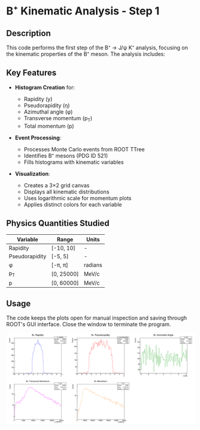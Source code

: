 # B⁺ Kinematic Analysis - Step 1

## Description
This code performs the first step of the B⁺ → J/ψ K⁺ analysis, focusing on the kinematic properties of the B⁺ meson. The analysis includes:

## Key Features
- **Histogram Creation** for:
  - Rapidity (y)
  - Pseudorapidity (η)
  - Azimuthal angle (φ)
  - Transverse momentum (p<sub>T</sub>)
  - Total momentum (p)

- **Event Processing**:
  - Processes Monte Carlo events from ROOT TTree
  - Identifies B⁺ mesons (PDG ID 521)
  - Fills histograms with kinematic variables

- **Visualization**:
  - Creates a 3×2 grid canvas
  - Displays all kinematic distributions
  - Uses logarithmic scale for momentum plots
  - Applies distinct colors for each variable

## Physics Quantities Studied
| Variable | Range | Units |
|----------|-------|-------|
| Rapidity | [-10, 10] | - |
| Pseudorapidity | [-5, 5] | - |
| φ | [-π, π] | radians |
| p<sub>T</sub> | [0, 25000] | MeV/c |
| p | [0, 60000] | MeV/c |

## Usage
The code keeps the plots open for manual inspection and saving through ROOT's GUI interface. Close the window to terminate the program.

![B+ Properties Visualization](Bplus_properties.png)
